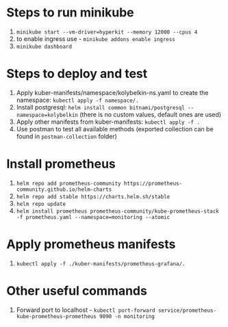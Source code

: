 # Steps to run minikube
1) `minikube start --vm-driver=hyperkit --memory 12000 --cpus 4`
2) to enable ingress use - `minikube addons enable ingress`
3) `minikube dashboard`

# Steps to deploy and test
1) Apply kuber-manifests/namespace/kolybelkin-ns.yaml to create the namespace: `kubectl apply -f namespace/.`
2) Install postgresql: `helm install common bitnami/postgresql --namespace=kolybelkin` (there is no custom values, default ones are used)
3) Apply other manifests from kuber-manifests: `kubectl apply -f .`
4) Use postman to test all available methods (exported collection can be found in `postman-collection` folder)

# Install prometheus

1) `helm repo add prometheus-community https://prometheus-community.github.io/helm-charts`
2) `helm repo add stable https://charts.helm.sh/stable`
3) `helm repo update`
4) `helm install prometheus prometheus-community/kube-prometheus-stack -f prometheus.yaml --namespace=monitoring --atomic`

# Apply prometheus manifests

1) `kubectl apply -f ./kuber-manifests/prometheus-grafana/.`

# Other useful commands

1) Forward port to localhost - `kubectl port-forward service/prometheus-kube-prometheus-prometheus 9090 -n monitoring`